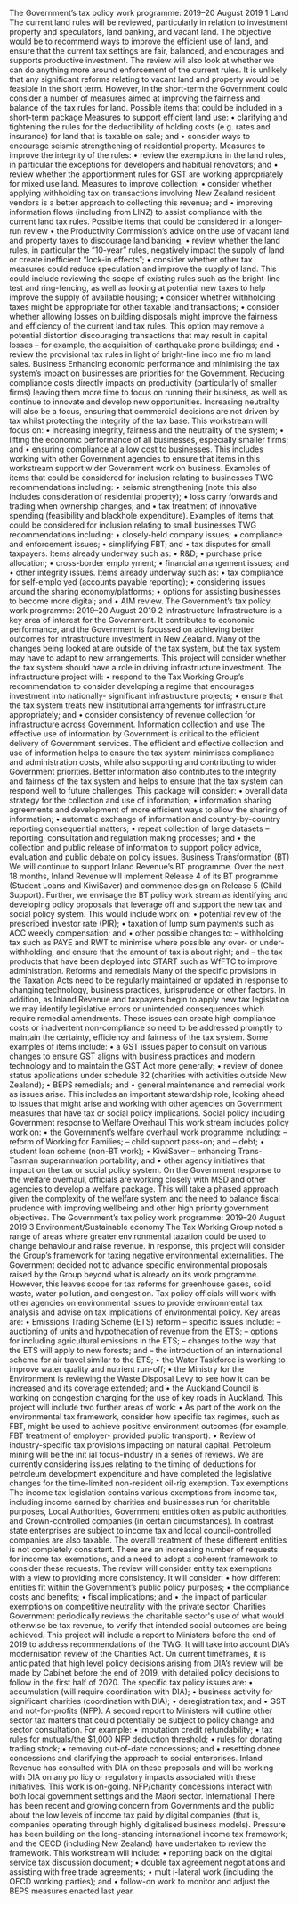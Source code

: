 The Government’s tax policy work programme: 2019–20 August 2019 1 Land The current land rules will be reviewed, particularly in relation to investment property and speculators, land banking, and vacant land. The objective would be to recommend ways to improve the efficient use of land, and ensure that the current tax settings are fair, balanced, and encourages and supports productive investment. The review will also look at whether we can do anything more around enforcement of the current rules. It is unlikely that any significant reforms relating to vacant land and property would be feasible in the short term. However, in the short-term the Government could consider a number of measures aimed at improving the fairness and balance of the tax rules for land. Possible items that could be included in a short-term package Measures to support efficient land use: • clarifying and tightening the rules for the deductibility of holding costs (e.g. rates and insurance) for land that is taxable on sale; and • consider ways to encourage seismic strengthening of residential property. Measures to improve the integrity of the rules: • review the exemptions in the land rules, in particular the exceptions for developers and habitual renovators; and • review whether the apportionment rules for GST are working appropriately for mixed use land. Measures to improve collection: • consider whether applying withholding tax on transactions involving New Zealand resident vendors is a better approach to collecting this revenue; and • improving information flows (including from LINZ) to assist compliance with the current land tax rules. Possible items that could be considered in a longer-run review • the Productivity Commission’s advice on the use of vacant land and property taxes to discourage land banking; • review whether the land rules, in particular the “10-year” rules, negatively impact the supply of land or create inefficient “lock-in effects”; • consider whether other tax measures could reduce speculation and improve the supply of land. This could include reviewing the scope of existing rules such as the bright-line test and ring-fencing, as well as looking at potential new taxes to help improve the supply of available housing; • consider whether withholding taxes might be appropriate for other taxable land transactions; • consider whether allowing losses on building disposals might improve the fairness and efficiency of the current land tax rules. This option may remove a potential distortion discouraging transactions that may result in capital losses – for example, the acquisition of earthquake prone buildings; and • review the provisional tax rules in light of bright-line inco me fro m land sales. Business Enhancing economic performance and minimising the tax system’s impact on businesses are priorities for the Government. Reducing compliance costs directly impacts on productivity (particularly of smaller firms) leaving them more time to focus on running their business, as well as continue to innovate and develop new opportunities. Increasing neutrality will also be a focus, ensuring that commercial decisions are not driven by tax whilst protecting the integrity of the tax base. This workstream will focus on: • increasing integrity, fairness and the neutrality of the system; • lifting the economic performance of all businesses, especially smaller firms; and • ensuring compliance at a low cost to businesses. This includes working with other Government agencies to ensure that items in this workstream support wider Government work on business. Examples of items that could be considered for inclusion relating to businesses TWG recommendations including: • seismic strengthening (note this also includes consideration of residential property); • loss carry forwards and trading when ownership changes; and • tax treatment of innovative spending (feasibility and blackhole expenditure). Examples of items that could be considered for inclusion relating to small businesses TWG recommendations including: • closely-held company issues; • compliance and enforcement issues; • simplifying FBT; and • tax disputes for small taxpayers. Items already underway such as: • R&D; • purchase price allocation; • cross-border emplo yment; • financial arrangement issues; and • other integrity issues. Items already underway such as: • tax compliance for self-emplo yed (accounts payable reporting); • considering issues around the sharing economy/platforms; • options for assisting businesses to become more digital; and • AIM review. The Government’s tax policy work programme: 2019–20 August 2019 2 Infrastructure Infrastructure is a key area of interest for the Government. It contributes to economic performance, and the Government is focussed on achieving better outcomes for infrastructure investment in New Zealand. Many of the changes being looked at are outside of the tax system, but the tax system may have to adapt to new arrangements. This project will consider whether the tax system should have a role in driving infrastructure investment. The infrastructure project will: • respond to the Tax Working Group’s recommendation to consider developing a regime that encourages investment into nationally- significant infrastructure projects; • ensure that the tax system treats new institutional arrangements for infrastructure appropriately; and • consider consistency of revenue collection for infrastructure across Government. Information collection and use The effective use of information by Government is critical to the efficient delivery of Government services. The efficient and effective collection and use of information helps to ensure the tax system minimises compliance and administration costs, while also supporting and contributing to wider Government priorities. Better information also contributes to the integrity and fairness of the tax system and helps to ensure that the tax system can respond well to future challenges. This package will consider: • overall data strategy for the collection and use of information; • information sharing agreements and development of more efficient ways to allow the sharing of information; • automatic exchange of information and country-by-country reporting consequential matters; • repeat collection of large datasets – reporting, consultation and regulation making processes; and • the collection and public release of information to support policy advice, evaluation and public debate on policy issues. Business Transformation (BT) We will continue to support Inland Revenue’s BT programme. Over the next 18 months, Inland Revenue will implement Release 4 of its BT programme (Student Loans and KiwiSaver) and commence design on Release 5 (Child Support). Further, we envisage the BT policy work stream as identifying and developing policy proposals that leverage off and support the new tax and social policy system. This would include work on: • potential review of the prescribed investor rate (PIR); • taxation of lump sum payments such as ACC weekly compensation; and • other possible changes to: – withholding tax such as PAYE and RWT to minimise where possible any over- or under-withholding, and ensure that the amount of tax is about right; and – the tax products that have been deployed into START such as WfFTC to improve administration. Reforms and remedials Many of the specific provisions in the Taxation Acts need to be regularly maintained or updated in response to changing technology, business practices, jurisprudence or other factors. In addition, as Inland Revenue and taxpayers begin to apply new tax legislation we may identify legislative errors or unintended consequences which require remedial amendments. These issues can create high compliance costs or inadvertent non-compliance so need to be addressed promptly to maintain the certainty, efficiency and fairness of the tax system. Some examples of items include: • a GST issues paper to consult on various changes to ensure GST aligns with business practices and modern technology and to maintain the GST Act more generally; • review of donee status applications under schedule 32 (charities with activities outside New Zealand); • BEPS remedials; and • general maintenance and remedial work as issues arise. This includes an important stewardship role, looking ahead to issues that might arise and working with other agencies on Government measures that have tax or social policy implications. Social policy including Government response to Welfare Overhaul This work stream includes policy work on: • the Government’s welfare overhaul work programme including: – reform of Working for Families; – child support pass-on; and – debt; • student loan scheme (non-BT work); • KiwiSaver – enhancing Trans-Tasman superannuation portability; and • other agency initiatives that impact on the tax or social policy system. On the Government response to the welfare overhaul, officials are working closely with MSD and other agencies to develop a welfare package. This will take a phased approach given the complexity of the welfare system and the need to balance fiscal prudence with improving wellbeing and other high priority government objectives. The Government’s tax policy work programme: 2019–20 August 2019 3 Environment/Sustainable economy The Tax Working Group noted a range of areas where greater environmental taxation could be used to change behaviour and raise revenue. In response, this project will consider the Group’s framework for taxing negative environmental externalities. The Government decided not to advance specific environmental proposals raised by the Group beyond what is already on its work programme. However, this leaves scope for tax reforms for greenhouse gases, solid waste, water pollution, and congestion. Tax policy officials will work with other agencies on environmental issues to provide environmental tax analysis and advise on tax implications of environmental policy. Key areas are: • Emissions Trading Scheme (ETS) reform – specific issues include: – auctioning of units and hypothecation of revenue from the ETS; – options for including agricultural emissions in the ETS; – changes to the way that the ETS will apply to new forests; and – the introduction of an international scheme for air travel similar to the ETS; • the Water Taskforce is working to improve water quality and nutrient run-off; • the Ministry for the Environment is reviewing the Waste Disposal Levy to see how it can be increased and its coverage extended; and • the Auckland Council is working on congestion charging for the use of key roads in Auckland. This project will include two further areas of work: • As part of the work on the environmental tax framework, consider how specific tax regimes, such as FBT, might be used to achieve positive environment outcomes (for example, FBT treatment of employer- provided public transport). • Review of industry-specific tax provisions impacting on natural capital. Petroleum mining will be the init ial focus-industry in a series of reviews. We are currently considering issues relating to the timing of deductions for petroleum development expenditure and have completed the legislative changes for the time-limited non-resident oil-rig exemption. Tax exemptions The income tax legislation contains various exemptions from income tax, including income earned by charities and businesses run for charitable purposes, Local Authorities, Government entities often as public authorities, and Crown-controlled companies (in certain circumstances). In contrast state enterprises are subject to income tax and local council-controlled companies are also taxable. The overall treatment of these different entities is not completely consistent. There are an increasing number of requests for income tax exemptions, and a need to adopt a coherent framework to consider these requests. The review will consider entity tax exemptions with a view to providing more consistency. It will consider: • how different entities fit within the Government’s public policy purposes; • the compliance costs and benefits; • fiscal implications; and • the impact of particular exemptions on competitive neutrality with the private sector. Charities Government periodically reviews the charitable sector's use of what would otherwise be tax revenue, to verify that intended social outcomes are being achieved. This project will include a report to Ministers before the end of 2019 to address recommendations of the TWG. It will take into account DIA’s modernisation review of the Charities Act. On current timeframes, it is anticipated that high level policy decisions arising from DIA’s review will be made by Cabinet before the end of 2019, with detailed policy decisions to follow in the first half of 2020. The specific tax policy issues are: • accumulation (will require coordination with DIA); • business activity for significant charities (coordination with DIA); • deregistration tax; and • GST and not-for-profits (NFP). A second report to Ministers will outline other sector tax matters that could potentially be subject to policy change and sector consultation. For example: • imputation credit refundability; • tax rules for mutuals/the $1,000 NFP deduction threshold; • rules for donating trading stock; • removing out-of-date concessions; and • resetting donee concessions and clarifying the approach to social enterprises. Inland Revenue has consulted with DIA on these proposals and will be working with DIA on any po licy or regulatory impacts associated with these initiatives. This work is on-going. NFP/charity concessions interact with both local government settings and the Māori sector. International There has been recent and growing concern from Governments and the public about the low levels of income tax paid by digital companies (that is, companies operating through highly digitalised business models). Pressure has been building on the long-standing international income tax framework; and the OECD (including New Zealand) have undertaken to review the framework. This workstream will include: • reporting back on the digital service tax discussion document; • double tax agreement negotiations and assisting with free trade agreements; • mult i-lateral work (including the OECD working parties); and • follow-on work to monitor and adjust the BEPS measures enacted last year.